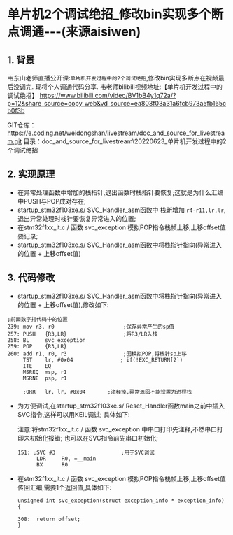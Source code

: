 # 单片机2个调试绝招_修改bin实现多个断点调通---(来源aisiwen)

## 1. 背景

韦东山老师直播公开课:`单片机开发过程中的2个调试绝招`,修改bin实现多断点在视频最后没调完.
现将个人调通代码分享.
韦老师bilibili视频地址:【单片机开发过程中的调试绝招】 https://www.bilibili.com/video/BV1bB4y1q72a/?p=12&share_source=copy_web&vd_source=ea803f03a31a6fcb973a5fb165cb0f3b

GIT仓库：https://e.coding.net/weidongshan/livestream/doc_and_source_for_livestream.git
目录：doc_and_source_for_livestream\20220623‎_单片机开发过程中的2个调试绝招

## 2. 实现原理
*  在异常处理函数中增加的栈指针,退出函数时栈指针要恢复;这就是为什么汇编中PUSH与POP成对存在;
*  startup_stm32f103xe.s/ SVC_Handler_asm函数中 栈新增加 `r4-r11,lr,lr`,退出异常处理时栈针要恢复异常进入的位置;
*  在stm32f1xx_it.c / 函数 svc_exception 模拟POP指令栈帧上移,上移offset值要记录;
*  startup_stm32f103xe.s/ SVC_Handler_asm函数中将栈指针指向(异常进入的位置 + 上移offset值)


## 3. 代码修改

* startup_stm32f103xe.s/ SVC_Handler_asm函数中将栈指针指向(异常进入的位置 + 上移offset值),修改如下:
```
;前面数字指代码中的位置
239: mov r3, r0                      ;保存异常产生的sp值
257: PUSH	{R3,LR}                  ;将R3/LR入栈
258: BL		svc_exception
259: POP 	{R3,LR}
260: add r1, r0, r3                  ;因模拟POP,将栈针sp上移
	 TST 	lr, #0x04				; if(!EXC_RETURN[2])
	 ITE 	EQ
	 MSREQ	msp, r1  
	 MSRNE	psp, r1 				
				
     ;ORR 	lr, lr, #0x04       ;注释掉,异常返回不能设置为进程栈
```
* 为方便调试,在startup_stm32f103xe.s/ Reset_Handler函数main之前中插入SVC指令,这样可以用KEIL调试;   具体如下:

  注意:将stm32f1xx_it.c / 函数 svc_exception 中串口打印先注释,不然串口打印未初始化报错; 也可以在SVC指令前先串口初始化;

  ```
  151: ;SVC #3                     ;用于SVC调试
        LDR     R0, =__main
        BX      R0
  ```

* 在stm32f1xx_it.c / 函数 svc_exception 模拟POP指令栈帧上移,上移offset值传回汇编,需要1个返回值,具体如下:

  ```
  unsigned int svc_exception(struct exception_info * exception_info)
  {
  
  308:  return offset;
  }
  ```

  

 
